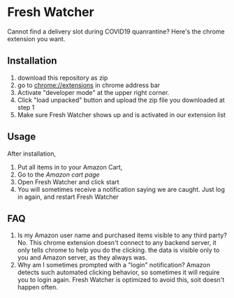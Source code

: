 # Fresh Watcher
Cannot find a delivery slot during COVID19 quanrantine? Here's the chrome extension you want.

## Installation
1. download this repository as zip
2. go to [chrome://extensions](chrome://extensions) in chrome address bar
3. Activate "developer mode" at the upper right corner.
4. Click "load unpacked" button and upload the zip file you downloaded at step 1
5. Make sure Fresh Watcher shows up and is activated in our extension list

## Usage
After installation, 
1. Put all items in to your Amazon Cart, 
2. Go to the *Amazon cart page*
3. Open Fresh Watcher and click start
4. You will sometimes receive a notification saying we are caught. Just log in again, and restart Fresh Watcher
## FAQ
1. Is my Amazon user name and purchased items visible to any third party?
No. This chrome extension doesn't connect to any backend server, it only tells chrome to help you do the clicking. the data is visible only to you and Amazon server, as they always was.
2. Why am I sometimes prompted with a "login" notification?
Amazon detects such automated clicking behavior, so sometimes it will require you to login again. Fresh Watcher is optimized to avoid this, soit doesn't happen often.
